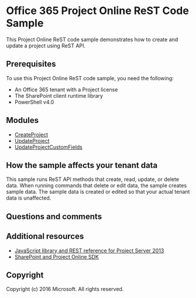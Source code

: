 # Office 365 Project Online ReST Code Sample

This Project Online ReST code sample demonstrates how to create and update a project using ReST API.

## Prerequisites
To use this Project Online ReST code sample, you need the following:
* An Office 365 tenant with a Project license
* The SharePoint client runtime library
* PowerShell v4.0

## Modules
* [CreateProject](/createproject.ps1)
* [UpdateProject](/updateproject.ps1)
* [UpdateProjectCustomFields](/updateprojectcustomfieldvalues.ps1)

## How the sample affects your tenant data
This sample runs ReST API methods that create, read, update, or delete data. When running commands that delete or edit data, the sample creates sample data. The sample data is created or edited so that your actual tenant data is unaffected.

## Questions and comments

## Additional resources
* [JavaScript library and REST reference for Project Server 2013](https://msdn.microsoft.com/en-us/library/office/jj712612.aspx)
* [SharePoint and Project Online SDK](https://www.nuget.org/packages/Microsoft.SharePointOnline.CSOM)

## Copyright
Copyright (c) 2016 Microsoft. All rights reserved.
